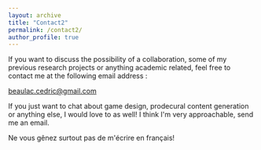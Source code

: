 ```yaml
---
layout: archive
title: "Contact2"
permalink: /contact2/
author_profile: true
---
```


If you want to discuss the possibility of a collaboration, some of my previous research projects or anything academic related, feel free to contact me at the following email address :  
  
beaulac.cedric@gmail.com
  
If you just want to chat about game design, prodecural content generation or anything else, I would love to as well! I think I'm very approachable, send me an email. 
 
Ne vous gênez surtout pas de m'écrire en français!
